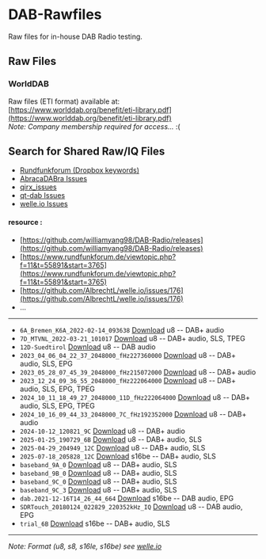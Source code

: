 # DAB-Rawfiles  
Raw files for in-house DAB Radio testing.

## Raw Files

### WorldDAB  
Raw files (ETI format) available at:  
[https://www.worlddab.org/benefit/eti-library.pdf](https://www.worlddab.org/benefit/eti-library.pdf)  
*Note: Company membership required for access...* :(

## Search for Shared Raw/IQ Files

- [Rundfunkforum (Dropbox keywords)](https://www.rundfunkforum.de/search.php?st=0&sk=t&sd=d&sr=posts&keywords=dropbox)  
- [AbracaDABra Issues](https://github.com/KejPi/AbracaDABra/issues?q=is%3Aissue)  
- [qirx_issues](https://github.com/softsyst/qirx_issues/issues?q=is%3Aissue)  
- [qt-dab Issues](https://github.com/JvanKatwijk/qt-dab/issues?q=is%3Aissue)  
- [welle.io Issues](https://github.com/AlbrechtL/welle.io/issues?q=is%3Aissue)

#### resource :
- [https://github.com/williamyang98/DAB-Radio/releases](https://github.com/williamyang98/DAB-Radio/releases)
- [https://www.rundfunkforum.de/viewtopic.php?f=11&t=55891&start=3765](https://www.rundfunkforum.de/viewtopic.php?f=11&t=55891&start=3765)
- [https://github.com/AlbrechtL/welle.io/issues/176](https://github.com/AlbrechtL/welle.io/issues/176)
- ...
---
- `6A_Bremen_K6A_2022-02-14_093638` [Download](https://www.dropbox.com/scl/fi/qpo0071q9lbl194dwln0z/6A_Bremen-K6A_2022-02-14_093638.7z?rlkey=o5evn2wl4chr7bxxc3a9cajxu&e=1&dl=0) u8 -- DAB+ audio
- `7D_MTVNL_2022-03-21_101017` [Download](https://www.dropbox.com/scl/fi/j89qmzzwtjlcr4b0wfv2t/7D_MTVNL_2022-03-21_101017.7z?rlkey=cjm8okkqtes4v5oz65bnmpz0m&e=1&dl=0) u8 -- DAB+ audio, SLS, TPEG
- `12D-Suedtirol` [Download](https://github.com/HeisensOppings/DAB-Rawfiles/releases/download/Assets/12D-Suedtirol.raw) u8 -- DAB audio
- `2023_04_06_04_22_37_2048000_fHz227360000` [Download](https://www.dropbox.com/s/4bpeozi4c24i2gh/2023_04_06_04_22_37_2048000_fHz227360000.raw?dl=0) u8 -- DAB+ audio, SLS, EPG
- `2023_05_28_07_45_39_2048000_fHz215072000` [Download](https://github.com/HeisensOppings/DAB-Rawfiles/releases/download/Assets/2023_05_28_07_45_39_2048000_fHz215072000.raw) u8 -- DAB+ audio
- `2023_12_24_09_36_55_2048000_fHz222064000` [Download](https://drive.google.com/file/d/1jwRxj-Ps4zdFb2l0ArRkSIu6POgtx5ui/view?usp=drive_link) u8 -- DAB+ audio, SLS, EPG, TPEG
- `2024_10_11_18_49_27_2048000_11D_fHz222064000` [Download](https://github.com/HeisensOppings/DAB-Rawfiles/releases/download/Assets/2024_10_11_18_49_27_2048000_11D_fHz222064000.raw) u8 -- DAB+ audio, SLS, EPG, TPEG
- `2024_10_16_09_44_33_2048000_7C_fHz192352000` [Download](https://www.dropbox.com/scl/fi/sm6av10x9jonox78jv114/2024_10_16_09_44_33_2048000_7C_fHz192352000.raw?rlkey=scdfi1yvkbkdckgx5dlvfzuyk&e=1&st=296b56ev&dl=0) u8 -- DAB+ audio
- `2024-10-12_120821_9C` [Download](https://github.com/HeisensOppings/DAB-Rawfiles/releases/download/Assets/2024-10-12_120821_9C.raw) u8 -- DAB+ audio
- `2025-01-25_190729_6B` [Download](https://www.dropbox.com/scl/fi/gg1wd9f4usuln8lad864c/2025-01-25_190729_6B.uff?rlkey=whgjv6uyew3hwnq8ht09m75nf&e=1&st=i1g86hvn&dl=0) u8 -- DAB+ audio, SLS
- `2025-04-29_204949_12C` [Download](https://github.com/HeisensOppings/DAB-Rawfiles/releases/download/Assets/2025-04-29_204949_12C.raw) u8 -- DAB+ audio, SLS
- `2025-07-18_205828_12C` [Download](https://github.com/HeisensOppings/DAB-Rawfiles/releases/download/Assets/2025-07-18_205828_12C.uff) s16be -- DAB+ audio, SLS
- `baseband_9A_0` [Download](https://github.com/williamyang98/DAB-Radio/releases/download/raw-iq-data/sydney_baseband_9A_0.zip) u8 -- DAB+ audio, SLS
- `baseband_9B_0` [Download](https://github.com/williamyang98/DAB-Radio/releases/download/raw-iq-data/sydney_baseband_9B_0.zip) u8 -- DAB+ audio, SLS
- `baseband_9C_0` [Download](https://github.com/williamyang98/DAB-Radio/releases/download/raw-iq-data/sydney_baseband_9C_0.zip) u8 -- DAB+ audio, SLS
- `baseband_9C_3` [Download](https://github.com/williamyang98/DAB-Radio/releases/download/raw-iq-data/sydney_baseband_9C_3.zip) u8 -- DAB+ audio, SLS
- `dab.2021-12-16T14_26_44_664` [Download](https://github.com/williamyang98/DAB-Radio/releases/download/raw-iq-data/uk_baseband_dab_sdrangel.zip) s16be -- DAB audio, EPG
- `SDRTouch_20180124_022829_220352kHz_IQ` [Download](https://www.dropbox.com/s/7i1pj8grlox3fi7/SDRTouch_20180124_022829_220352kHz_IQ.wav?dl=0) u8 -- DAB audio, EPG
- `trial_6B` [Download](https://github.com/HeisensOppings/DAB-Rawfiles/releases/download/Assets/trial_6B.raw) s16be -- DAB+ audio, SLS
---
*Note: Format (u8, s8, s16le, s16be) see [welle.io](https://www.welle.io/devices/rawfile)*
